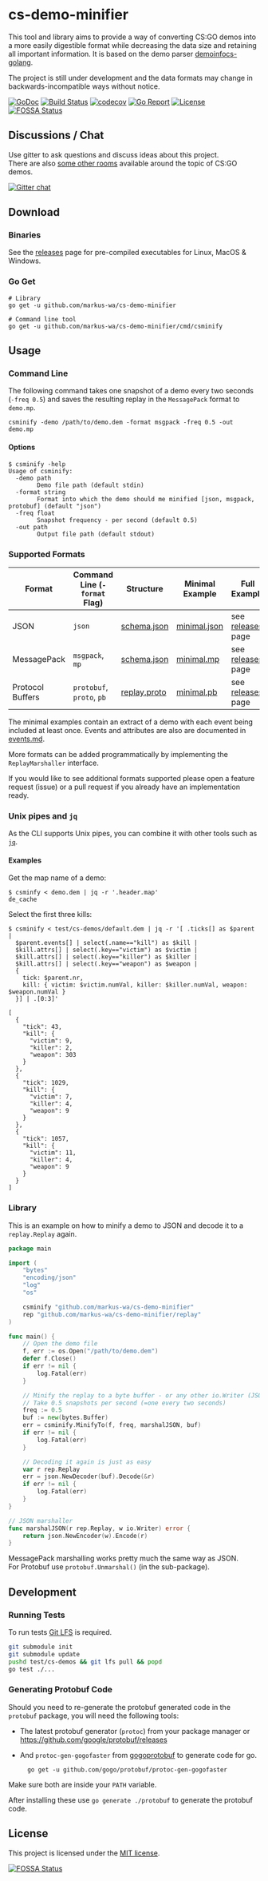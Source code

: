 # cs-demo-minifier

This tool and library aims to provide a way of converting CS:GO demos into a more easily digestible format while decreasing the data size and retaining all important information. It is based on the demo parser [demoinfocs-golang](https://github.com/markus-wa/demoinfocs-golang).
	
The project is still under development and the data formats may change in backwards-incompatible ways without notice.

[![GoDoc](https://godoc.org/github.com/markus-wa/cs-demo-minifier?status.svg)](https://godoc.org/github.com/markus-wa/cs-demo-minifier)
[![Build Status](https://travis-ci.org/markus-wa/cs-demo-minifier.svg?branch=master)](https://travis-ci.org/markus-wa/cs-demo-minifier)
[![codecov](https://codecov.io/gh/markus-wa/cs-demo-minifier/branch/master/graph/badge.svg)](https://codecov.io/gh/markus-wa/cs-demo-minifier)
[![Go Report](https://goreportcard.com/badge/github.com/markus-wa/cs-demo-minifier)](https://goreportcard.com/report/github.com/markus-wa/cs-demo-minifier)
[![License](https://img.shields.io/badge/license-MIT-blue.svg?style=flat)](LICENSE.md)
[![FOSSA Status](https://app.fossa.io/api/projects/git%2Bgithub.com%2Fmarkus-wa%2Fcs-demo-minifier.svg?type=shield)](https://app.fossa.io/projects/git%2Bgithub.com%2Fmarkus-wa%2Fcs-demo-minifier?ref=badge_shield)


## Discussions / Chat

Use gitter to ask questions and discuss ideas about this project.<br>
There are also [some other rooms](https://gitter.im/csgodemos) available around the topic of CS:GO demos.

[![Gitter chat](https://badges.gitter.im/csgodemos/demo-minifier.png)](https://gitter.im/csgodemos/demo-minifier)


## Download

### Binaries

See the [releases](https://github.com/markus-wa/cs-demo-minifier/releases) page for pre-compiled executables for Linux, MacOS & Windows.

### Go Get

	# Library
	go get -u github.com/markus-wa/cs-demo-minifier

	# Command line tool
	go get -u github.com/markus-wa/cs-demo-minifier/cmd/csminify


## Usage

### Command Line

The following command takes one snapshot of a demo every two seconds (`-freq 0.5`) and saves the resulting replay in the `MessagePack` format to `demo.mp`.

	csminify -demo /path/to/demo.dem -format msgpack -freq 0.5 -out demo.mp

#### Options

```
$ csminify -help
Usage of csminify:
  -demo path
        Demo file path (default stdin)
  -format string
        Format into which the demo should me minified [json, msgpack, protobuf] (default "json")
  -freq float
        Snapshot frequency - per second (default 0.5)
  -out path
        Output file path (default stdout)
```


### Supported Formats

| Format | Command Line (`-format` Flag) | Structure | Minimal Example | Full Example |
| --- | --- | --- | --- | --- |
| JSON | `json` | [schema.json](schema.json) | [minimal.json](examples/minimal.json) | see [releases](https://github.com/markus-wa/cs-demo-minifier/releases) page |
| MessagePack | `msgpack`, `mp` | [schema.json](schema.json) | [minimal.mp](examples/minimal.mp) | see [releases](https://github.com/markus-wa/cs-demo-minifier/releases) page |
| Protocol Buffers | `protobuf`, `proto`, `pb` | [replay.proto](protobuf/gen/proto/replay.proto) | [minimal.pb](examples/minimal.pb) | see [releases](https://github.com/markus-wa/cs-demo-minifier/releases) page |

The minimal examples contain an extract of a demo with each event being included at least once.
Events and attributes are also are documented in [events.md](events.md).

More formats can be added programmatically by implementing the `ReplayMarshaller` interface.

If you would like to see additional formats supported please open a feature request (issue) or a pull request if you already have an implementation ready.

### Unix pipes and `jq`

As the CLI supports Unix pipes, you can combine it with other tools such as [`jq`](https://stedolan.github.io/jq/).

#### Examples

Get the map name of a demo:
```
$ csminfy < demo.dem | jq -r '.header.map'
de_cache
```

Select the first three kills:
```
$ csminify < test/cs-demos/default.dem | jq -r '[ .ticks[] as $parent |
  $parent.events[] | select(.name=="kill") as $kill |
  $kill.attrs[] | select(.key=="victim") as $victim |
  $kill.attrs[] | select(.key=="killer") as $killer |
  $kill.attrs[] | select(.key=="weapon") as $weapon |
  {
    tick: $parent.nr,
    kill: { victim: $victim.numVal, killer: $killer.numVal, weapon: $weapon.numVal }
  }] | .[0:3]'

[
  {
    "tick": 43,
    "kill": {
      "victim": 9,
      "killer": 2,
      "weapon": 303
    }
  },
  {
    "tick": 1029,
    "kill": {
      "victim": 7,
      "killer": 4,
      "weapon": 9
    }
  },
  {
    "tick": 1057,
    "kill": {
      "victim": 11,
      "killer": 4,
      "weapon": 9
    }
  }
]
```


### Library

This is an example on how to minify a demo to JSON and decode it to a `replay.Replay` again.

```go
package main

import (
	"bytes"
	"encoding/json"
	"log"
	"os"

	csminify "github.com/markus-wa/cs-demo-minifier"
	rep "github.com/markus-wa/cs-demo-minifier/replay"
)

func main() {
	// Open the demo file
	f, err := os.Open("/path/to/demo.dem")
	defer f.Close()
	if err != nil {
		log.Fatal(err)
	}

	// Minify the replay to a byte buffer - or any other io.Writer (JSON)
	// Take 0.5 snapshots per second (=one every two seconds)
	freq := 0.5
	buf := new(bytes.Buffer)
	err = csminify.MinifyTo(f, freq, marshalJSON, buf)
	if err != nil {
		log.Fatal(err)
	}

	// Decoding it again is just as easy
	var r rep.Replay
	err = json.NewDecoder(buf).Decode(&r)
	if err != nil {
		log.Fatal(err)
	}
}

// JSON marshaller
func marshalJSON(r rep.Replay, w io.Writer) error {
	return json.NewEncoder(w).Encode(r)
}
```

MessagePack marshalling works pretty much the same way as JSON.<br>
For Protobuf use `protobuf.Unmarshal()` (in the sub-package).


## Development

### Running Tests

To run tests [Git LFS](https://git-lfs.github.com) is required.

```sh
git submodule init
git submodule update
pushd test/cs-demos && git lfs pull && popd
go test ./...
```


### Generating Protobuf Code

Should you need to re-generate the protobuf generated code in the `protobuf` package, you will need the following tools:

- The latest protobuf generator (`protoc`) from your package manager or https://github.com/google/protobuf/releases

- And `protoc-gen-gogofaster` from [gogoprotobuf](https://github.com/gogo/protobuf) to generate code for go.

		go get -u github.com/gogo/protobuf/protoc-gen-gogofaster

Make sure both are inside your `PATH` variable.

After installing these use `go generate ./protobuf` to generate the protobuf code.


## License

This project is licensed under the [MIT license](LICENSE.md).

[![FOSSA Status](https://app.fossa.io/api/projects/git%2Bgithub.com%2Fmarkus-wa%2Fcs-demo-minifier.svg?type=large)](https://app.fossa.io/projects/git%2Bgithub.com%2Fmarkus-wa%2Fcs-demo-minifier?ref=badge_large)

